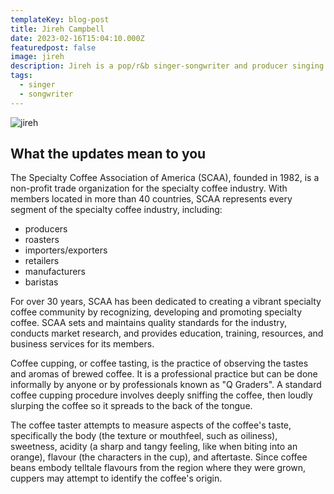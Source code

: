 ```yaml
---
templateKey: blog-post
title: Jireh Campbell
date: 2023-02-16T15:04:10.000Z
featuredpost: false
image: jireh
description: Jireh is a pop/r&b singer-songwriter and producer singing about the ups and downs in love. Jirehs sound has been cultivated in his experience performing with artist such as Coldplay, Chloe and Halle, and Andy Grammy. By singing about his experiences, he hopes to bring back the real love to Gen Z.
tags:
  - singer
  - songwriter
---
```

![jireh](/img/artists/jireh.png)

## What the updates mean to you

The Specialty Coffee Association of America (SCAA), founded in 1982, is a non-profit trade organization for the specialty coffee industry. With members located in more than 40 countries, SCAA represents every segment of the specialty coffee industry, including:

* producers
* roasters
* importers/exporters
* retailers
* manufacturers
* baristas

For over 30 years, SCAA has been dedicated to creating a vibrant specialty coffee community by recognizing, developing and promoting specialty coffee. SCAA sets and maintains quality standards for the industry, conducts market research, and provides education, training, resources, and business services for its members.

Coffee cupping, or coffee tasting, is the practice of observing the tastes and aromas of brewed coffee. It is a professional practice but can be done informally by anyone or by professionals known as "Q Graders". A standard coffee cupping procedure involves deeply sniffing the coffee, then loudly slurping the coffee so it spreads to the back of the tongue.

The coffee taster attempts to measure aspects of the coffee's taste, specifically the body (the texture or mouthfeel, such as oiliness), sweetness, acidity (a sharp and tangy feeling, like when biting into an orange), flavour (the characters in the cup), and aftertaste. Since coffee beans embody telltale flavours from the region where they were grown, cuppers may attempt to identify the coffee's origin.
